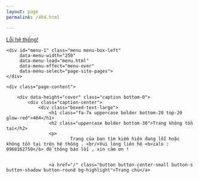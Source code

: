 ```yaml
---
layout: page
permalink: /404.html

---
```

<!DOCTYPE HTML>
<html lang="en">
<head>
<meta http-equiv="Content-Type" content="text/html; charset=utf-8" />
<meta name="apple-mobile-web-app-capable" content="yes">
<meta name="viewport" content="width=device-width, initial-scale=1, minimum-scale=1, maximum-scale=1, viewport-fit=cover" />
<title>EazyMobile</title>
<link href="https://fonts.googleapis.com/css?family=Poppins:100,100i,200,200i,300,300i,400,400i,500,500i,600,600i,700,700i,800,800i,900,900i|Roboto:100,100i,300,300i,400,400i,500,500i,700,700i,900,900i" rel="stylesheet">
<link rel="stylesheet" type="text/css" href="styles/style.css">
<link rel="stylesheet" type="text/css" href="styles/framework.css">
<link rel="stylesheet" type="text/css" href="fonts/css/fontawesome-all.min.css">    
</head>
    
<body class="theme-light" data-highlight="blue2">
    
<div id="page-preloader">
    <div class="loader-main"><div class="preload-spinner border-highlight"></div></div>
</div>
    
    
<div id="page">
	<div class="header header-fixed header-logo-app">
        <a href="#" class="header-title">Lỗi hệ thống! </a>
		<a href="#" class="header-icon header-icon-1" data-back-button><i class="fas fa-arrow-left"></i></a>
        <a href="#" class="header-icon header-icon-2" data-menu="menu-1"><i class="fas fa-bars"></i></a>
        <a href="#" class="header-icon header-icon-3" data-menu="menu-2"><i class="fas fa-cog"></i></a>
        <a href="#" class="header-icon header-icon-4" data-toggle-theme><i class="fas fa-moon"></i></a>
	</div>
        
    <div id="menu-1" class="menu menu-box-left" 
         data-menu-width="250"
         data-menu-load="menu.html"
         data-menu-effect="menu-over"
         data-menu-select="page-site-pages">
    </div>                      
            
	<div class="page-content">	    

        <div data-height="cover" class="caption bottom-0">
            <div class="caption-center">
                <div class="boxed-text-large">
                    <h1 class="fa-7x uppercase bolder bottom-20 top-20 glow-red">404</h1>
                    <h2 class="uppercase bolder bottom-30">Trang không tồn tại</h2>
                    <p>
							Trang của bạn tìm kiếm hiện đang lỗi hoặc không tồn tại trên hệ thống . <br/>Vui lòng liên hệ <b>zalo : 0968162750</b> để thông báo lỗi , xin cảm ơn !
                    
                    
                    <a href="/" class="button button-center-small button-s button-shadow button-round bg-highlight">Trang chủ</a>

</div>
<script type="text/javascript" src="scripts/jquery.js"></script>
<script type="text/javascript" src="scripts/plugins.js" async></script>
<script type="text/javascript" src="scripts/custom.js" async></script>
</body>


